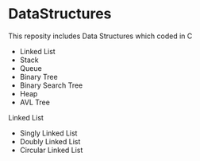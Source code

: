  # DataStructures

This reposity includes Data Structures which coded in C

- Linked List
- Stack
- Queue
- Binary Tree
- Binary Search Tree
- Heap
- AVL Tree

Linked List
- Singly Linked List
- Doubly Linked List
- Circular Linked List
